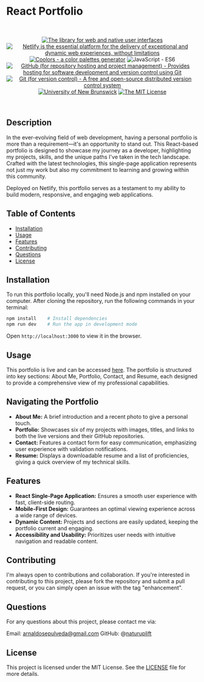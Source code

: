 # React Portfolio

<br/>
<p align="center">
    <a href="https://react.dev/">
        <img alt="The library for web and native user interfaces" src="https://img.shields.io/static/v1.svg?label=React.js&message=JS library&color=blueviolet" /></a>
    <a href="https://www.netlify.com/">
        <img alt="Netlify is the essential platform for the delivery of exceptional and dynamic web experiences, without limitations" src="https://img.shields.io/static/v1.svg?label=Netlify&message=deployment&color=yellowgreen" /></a>
    <a href="https://coolors.co/">
        <img alt="Coolors - a color palettes generator" src="https://img.shields.io/static/v1.svg?label=Coolors&message=palettes generator&color=green" /></a>
        <img alt="JavaScript - ES6" src="https://img.shields.io/static/v1.svg?label=JavaScript&message=ES6&color=violet" /></a>
    <a href="https://github.com/">
        <img alt="GitHub (for repository hosting and project management) - Provides hosting for software development and version control using Git" src="https://img.shields.io/static/v1.svg?label=GitHub&message=hosting&color=lightgrey" /></a>
    <a href="https://git-scm.com/">
        <img alt="Git (for version control) - A free and open-source distributed version control system" src="https://img.shields.io/static/v1.svg?label=Git&message=version control&color=black" /></a>
    <a href="https://unb.ca/cel/bootcamps/coding.html">
        <img alt="University of New Brunswick" src="https://img.shields.io/static/v1.svg?label=UNB&message=Bootcamp&color=red" /></a>
    <a href="https://opensource.org/license/mit/">
        <img alt="The MIT License" src="https://img.shields.io/static/v1.svg?label=License&message=MIT&color=lightgreen" /></a>
</p>
<br/>

## Description

In the ever-evolving field of web development, having a personal portfolio is more than a requirement—it's an opportunity to stand out. This React-based portfolio is designed to showcase my journey as a developer, highlighting my projects, skills, and the unique paths I've taken in the tech landscape. Crafted with the latest technologies, this single-page application represents not just my work but also my commitment to learning and growing within this community.

Deployed on Netlify, this portfolio serves as a testament to my ability to build modern, responsive, and engaging web applications.

## Table of Contents

- [Installation](#installation)
- [Usage](#usage)
- [Features](#features)
- [Contributing](#contributing)
- [Questions](#questions)
- [License](#license)

## Installation

To run this portfolio locally, you'll need Node.js and npm installed on your computer. After cloning the repository, run the following commands in your terminal:

```bash
npm install    # Install dependencies
npm run dev    # Run the app in development mode
```
Open `http://localhost:3000` to view it in the browser.

## Usage

This portfolio is live and can be accessed [here][react-portfolio]. The portfolio is structured into key sections: About Me, Portfolio, Contact, and Resume, each designed to provide a comprehensive view of my professional capabilities.

## Navigating the Portfolio

- **About Me:** A brief introduction and a recent photo to give a personal touch.
- **Portfolio:** Showcases six of my projects with images, titles, and links to both the live versions and their GitHub repositories.
- **Contact:** Features a contact form for easy communication, emphasizing user experience with validation notifications.
- **Resume:** Displays a downloadable resume and a list of proficiencies, giving a quick overview of my technical skills.

## Features

- **React Single-Page Application:** Ensures a smooth user experience with fast, client-side routing.
- **Mobile-First Design:** Guarantees an optimal viewing experience across a wide range of devices.
- **Dynamic Content:** Projects and sections are easily updated, keeping the portfolio current and engaging.
- **Accessibility and Usability:** Prioritizes user needs with intuitive navigation and readable content.

## Contributing

I'm always open to contributions and collaboration. If you're interested in contributing to this project, please fork the repository and submit a pull request, or you can simply open an issue with the tag "enhancement".

## Questions

For any questions about this project, please contact me via:

Email: arnaldosepulveda@gmail.com
GitHub: @[naturuplift](https://github.com/naturuplift)

## License

This project is licensed under the MIT License. See the [LICENSE][MIT] file for more details.


[react-portfolio]: <>


[state-flow]: <https://github.com/naturuplift/ReactPortfolio/blob/main/assets/img/React%20Portfolio%20Flowchart%20v1.png>
[MIT]: <https://github.com/naturuplift/ReactPortfolio/blob/main/LICENSE>
